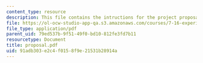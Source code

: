 ```yaml
---
content_type: resource
description: This file contains the intructions for the project proposal.
file: https://ol-ocw-studio-app-qa.s3.amazonaws.com/courses/7-16-experimental-molecular-biology-biotechnology-ii-spring-2005/91adb303e2c4f0158f9e21531b28914a_proposal.pdf
file_type: application/pdf
parent_uid: 79ed537b-9f51-49f0-bd10-812fe3fd7b11
resourcetype: Document
title: proposal.pdf
uid: 91adb303-e2c4-f015-8f9e-21531b28914a
---
```

